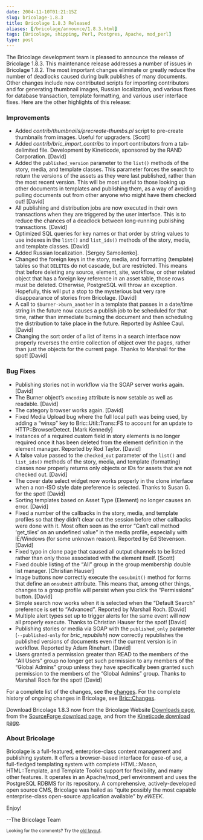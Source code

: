 ```yaml
--- 
date: 2004-11-10T01:21:15Z
slug: bricolage-1.8.3
title: Bricolage 1.8.3 Released
aliases: [/bricolage/announce/1.8.3.html]
tags: [Bricolage, shipping, Perl, Postgres, Apache, mod_perl]
type: post
---
```


<p>The Bricolage development team is pleased to announce the release of Bricolage
1.8.3. This maintenance release addresses a number of issues in Bricolage
1.8.2. The most important changes eliminate or greatly reduce the number of
deadlocks caused during bulk publishes of many documents. Other changes
include new contributed scripts for importing contributors and for generating
thumbnail images, Russian localization, and various fixes for database
transaction, template formatting, and various user interface fixes. Here are
the other highlights of this release:</p>

<h3>Improvements</h3>

<ul>
<li>Added <em>contrib/thumbnails/precreate-thumbs.pl</em> script to pre-create
thumbnails from images. Useful for upgraders. [Scott]</li>

<li>Added <em>contrib/bric_import_contribs</em> to import contributors from a
tab-delimited file. Development by Kineticode, sponsored by the RAND
Corporation. [David]</li>

<li>Added the <code>published_version</code> parameter to
the <code>list()</code> methods of the story, media, and template
classes. This parameter forces the search to return the versions of the assets
as they were last published, rather than the most recent version. This will be
most useful to those looking up other documents in templates and publishing
them, as a way of avoiding pulling documents out from other anyone who might
have them checked out! [David]</li>

<li>All publishing and distribution jobs are now executed in their own
transactions when they are triggered by the user interface. This is to reduce
the chances of a deadlock between long-running publishing
transactions. [David]</li>

<li>Optimized SQL queries for key names or that order by string values to use
indexes in the <code>list()</code> and <code>list_ids()</code> methods of the
story, media, and template classes. [David]</li>

<li>Added Russian localization.
[Sergey Samoilenko].</li>

<li>Changed the foreign keys in the story, media, and formatting (template)
tables so that <code>DELETE</code>s do not cascade, but are restricted. This
means that before deleting any source, element, site, workflow, or other
related object that has a foreign key reference in an asset table, those rows
must be deleted. Otherwise, PostgreSQL will throw an exception. Hopefully,
this will put a stop to the mysterious but very rare disappearance of stories
from Bricolage. [David]</li>

<li>A call to <code>$burner-&gt;burn_another</code> in a template that passes
in a date/time string in the future now causes a publish job to be scheduled
for that time, rather than immediate burning the document and then scheduling
the distribution to take place in the future. Reported by Ashlee
Caul. [David]</li>

<li>Changing the sort order of a list of items in a search interface now
properly reverses the entire collection of object over the pages, rather than
just the objects for the current page. Thanks to Marshall for the spot!
[David]</li>
</ul>

<h3>Bug Fixes</h3>

<ul>
<li>Publishing stories not in workflow via the SOAP server works again.
[David]</li>

<li>The Burner object&#x2019;s <code>encoding</code> attribute is now setable
as well as readable. [David]</li>

<li>The category browser works again. [David]</li>

<li>Fixed Media Upload bug where the full local path was being used, by adding
a <q>winxp</q> key to Bric::Util::Trans::FS to account for an update to
HTTP::BrowserDetect. [Mark Kennedy]</li>

<li>Instances of a required custom field in story elements is no longer
required once it has been deleted from the element definition in the element
manager. Reported by Rod Taylor. [David]</li>

<li>A false value passed to the <code>checked_out</code> parameter of
the <code>list()</code> and <code>list_ids()</code> methods of the story,
media, and template (formatting) classes now properly returns only objects or
IDs for assets that are not checked out. [David]</li>

<li>The cover date select widget now works properly in the clone interface
when a non-ISO style date preference is selected. Thanks to Susan G. for the
spot! [David]</li>

<li>Sorting templates based on Asset Type (Element) no longer causes an
error. [David]</li>

<li>Fixed a number of the callbacks in the story, media, and template profiles
so that they didn&#x2019;t clear out the session before other callbacks were
done with it. Most often seen as the error <q>Can&#x2019;t call
method <q>get_tiles</q> on an undefined value</q> in the media profile,
especially with IE/Windows (for some unknown reason). Reported by Ed
Stevenson. [David]</li>

<li>Fixed typo in clone page that caused all output channels to be listed
rather than only those associated with the element itself. [Scott]</li>

<li>Fixed double listing of the <q>All</q> group in the group membership
double list manager. [Christian Hauser]</li>

<li>Image buttons now correctly execute the <code>onsubmit()</code> method for
forms that define an <code>onsubmit</code> attribute. This means that, among
other things, changes to a group profile will persist when you click
the <q>Permissions</q> button. [David]</li>

<li>Simple search now works when it is selected when the <q>Default Search</q>
preference is set to <q>Advanced</q>. Reported by Marshall Roch. [David]</li>

<li>Multiple alert types set up to trigger alerts for the same event will now
all properly execute. Thanks to Christian Hauser for the spot! [David]</li>

<li>Publishing stories or media via SOAP with the <code>published_only</code>
parameter (<code>--published-only</code> for <em>bric_republish</em>) now
correctly republishes the published versions of documents even if the current
version is in workflow. Reported by Adam Rinehart. [David]</li>

<li>Users granted a permission greater than READ to the members of the <q>All
Users</q> group no longer get such permission to any members of the <q>Global
Admins</q> group unless they have specifically been granted such permission to
the members of the <q>Global Admins</q> group. Thanks to Marshall Roch for the
spot! [David]</li>
</ul>

<p>For a complete list of the changes, see the <a
href="http://www.bricolage.cc/news/announce/changes/bricolage-1.8.3/">changes</a>. For
the complete history of ongoing changes in Bricolage, see <a
href="http://www.bricolage.cc/docs/api/current/Bric::Changes">Bric::Changes</a>.</p>

<p>Download Bricolage 1.8.3 now from the Bricolage Website <a
href="http://www.bricolage.cc/downloads/">Downloads page</a>, from the <a
href="http://sourceforge.net/project/showfiles.php?group_id=281500">SourceForge
download page</a>, and from the <a
href="http://www.kineticode.com/bricolage/index2.html">Kineticode download
page</a>.</p>

<h3>About Bricolage</h3>

<p>Bricolage is a full-featured, enterprise-class content management and
publishing system. It offers a browser-based interface for ease-of use, a
full-fledged templating system with complete HTML::Mason, HTML::Template, and
Template Toolkit support for flexibility, and many other features. It operates
in an Apache/mod_perl environment and uses the PostgreSQL RDBMS for its
repository. A comprehensive, actively-developed open source CMS, Bricolage was
hailed as <q>quite possibly the most capable enterprise-class open-source
application available</q> by <cite>eWEEK</cite>.</p>

<p>Enjoy!</p>

<p>--The Bricolage Team</p>

<p class="past"><small>Looking for the comments? Try the <a rel="nofollow" href="//past.justatheory.com/bricolage/announce/1.8.3.html">old layout</a>.</small></p>


